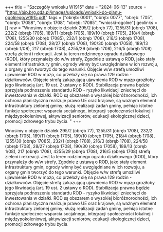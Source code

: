 +++
title = "Szczegóły wniosku W1915"
date = "2024-06-13"
source = "https://bip.brg.gda.pl/images/uploads/wnioski-do-planu-ogolnego/w1915.pdf"
tags = ["obręb: 0001", "obręb: 0077", "obręb: 1705", "obręb: 17058", "obręb: 1708", "obręb: 17085", "wnioski-ogolne"]
geolinks = []
raw = "Wnosimy o objęcie działek 295/2 (obręb 77), 1255/31 (obręb 1708), 232/2 (obręb 1705), 189/11 (obręb 1705), 189/10 (obręb 1705), 218/4 (obręb 1708), 1255/30 (obręb 17085), 232/1 (obręb 1708), 216/3 (obręb 1708), 224/58 (obręb 1708), 28/27 (obręb 1708), 190/30 (obręb 17058), 189/13 (obręb 1/08), 217 (obręb 1708), 4255/29 (obręb 1708), 216/5 (obręb 1708) strefą zieleni i rekreacji. Jest ta teren rodzinnego ogradu działkowego (ROD), który przynależy do w/w strefy, Zgodnie z ustawą o ROD, jako stały eiement infrastruktury gmin, ogrody winny być uwzględniane w ich rozwoju, a organy gmin tworzyć do tego warunki. Objęcie w/w strefą umożliwi ujawnienie ROD w mpzp, co przełoży się na prawa 129 rodzin - działkowców. Objęcie strefą zakazującą ujawnienia ROD w mpzp groziłoby jego likwidacją (art. 19 ust. 2 ustawy o ROD). Stabilizacja prawna będzie sprzyjała podnoszeniu standardu ROD - ryzyko likwidacji zniechęci do inwestowania w działki. ROD są obszarem o wysokiej bioróżnorodności, ich ochrona płanistyczna realizuje prawo UE oraz krajowe, są ważnym element infrastruktury zielonej gminy; służą realizacji zadań gminy, pełniąc istotne funkcje społeczne: wsparcia socjalnego, integracji społeczności lokalnej i międzypokoleniowej, aktywizacji seniorów, edukacji ekologicznej dzieci, promocji zdrowego trybu życia. "
+++

Wnosimy o objęcie działek 295/2 (obręb 77), 1255/31 (obręb 1708), 232/2 (obręb 1705), 189/11
(obręb 1705), 189/10 (obręb 1705), 218/4 (obręb 1708), 1255/30 (obręb 17085), 232/1 (obręb 1708), 216/3 (obręb
1708), 224/58 (obręb 1708), 28/27 (obręb 1708), 190/30 (obręb 17058), 189/13 (obręb 1/08), 217 (obręb 1708),
4255/29 (obręb 1708), 216/5 (obręb 1708) strefą zieleni i rekreacji. Jest ta teren rodzinnego ogradu działkowego
(ROD), który przynależy do w/w strefy, Zgodnie z ustawą o ROD, jako stały eiement infrastruktury gmin, ogrody
winny być uwzględniane w ich rozwoju, a organy gmin tworzyć do tego warunki. Objęcie w/w strefą umożliwi
ujawnienie ROD w mpzp, co przełoży się na prawa 129 rodzin - działkowców. Objęcie strefą zakazującą
ujawnienia ROD w mpzp groziłoby jego likwidacją (art. 19 ust. 2 ustawy o ROD). Stabilizacja prawna będzie
sprzyjała podnoszeniu standardu ROD - ryzyko likwidacji zniechęci do inwestowania w działki. ROD są obszarem
o wysokiej bioróżnorodności, ich ochrona płanistyczna realizuje prawo UE oraz krajowe, są ważnym element
infrastruktury zielonej gminy; służą realizacji zadań gminy, pełniąc istotne funkcje społeczne: wsparcia socjalnego,
integracji społeczności lokalnej i międzypokoleniowej, aktywizacji seniorów, edukacji ekologicznej dzieci, promocji
zdrowego trybu życia.



